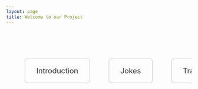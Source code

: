 ```yaml
---
layout: page
title: Welcome to our Project
---
```


<style>
/* Center the title */
h1 {
  text-align: center;
  margin-top: 20px;
}

/* Center the table and add spacing between the links */
.navigation-container {
  text-align: center;
  margin-top: 40px;
}

.navigation-table {
  width: auto;
  margin: 0 auto;
  border-collapse: separate;
  border-spacing: 50px; /* Adds space between the columns */
}

.navigation-table td {
  padding: 10px;
  border: 2px solid #ddd; /* Keeps the border around the links */
  border-radius: 8px;
  transition: background-color 0.3s ease;
}

/* Add styling for the links */
.nav-link {
  font-size: 20px;
  color: #333;
  text-decoration: none;
  padding: 10px 20px;
  display: block;
  transition: color 0.3s ease, background-color 0.3s ease;
}

/* Hover effect for the links */
.nav-link:hover {
  color: #007bff;
  background-color: #f0f0f0;
}
</style>

<div class="navigation-container">
  <table class="navigation-table">
    <tr>
      <td><a class="nav-link" href="{{ site.baseurl }}/intro">Introduction</a></td>
      <td><a class="nav-link" href="{{ site.baseurl }}/jokes">Jokes</a></td>
      <td><a class="nav-link" href="{{ site.baseurl }}/tracking">Tracking</a></td>
    </tr>
  </table>
</div>
